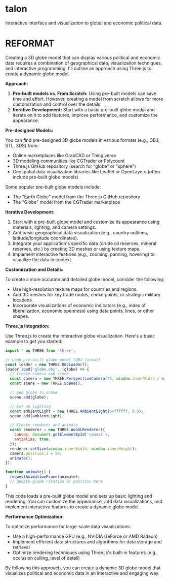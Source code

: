 # talon
Interactive interface and visualization to global and economic political data.

# REFORMAT
Creating a 3D globe model that can display various political and economic data requires a combination of 
geographical data, visualization techniques, and interactive programming. I'll outline an approach using 
Three.js to create a dynamic globe model.

**Approach:**

1. **Pre-built models vs. From Scratch:** Using pre-built models can save time and effort. However, 
creating a model from scratch allows for more customization and control over the details.
2. **Iterative Development:** Start with a basic pre-built globe model and iterate on it to add 
features, improve performance, and customize the appearance.

**Pre-designed Models:**

You can find pre-designed 3D globe models in various formats (e.g., OBJ, STL, 3DS) from:

* Online marketplaces like GrabCAD or Thingiverse
* 3D modeling communities like CGTrader or Polycount
* Three.js GitHub repository (search for "globe" or "sphere")
* Geospatial data visualization libraries like Leaflet or OpenLayers (often include pre-built globe 
models)

Some popular pre-built globe models include:

* The "Earth Globe" model from the Three.js GitHub repository
* The "Globe" model from the CGTrader marketplace

**Iterative Development:**

1. Start with a pre-built globe model and customize its appearance using materials, lighting, and camera 
settings.
2. Add basic geographical data visualization (e.g., country outlines, latitude/longitude coordinates).
3. Integrate your application's specific data (crude oil reserves, mineral reserves, etc.) by creating 
3D meshes or using texture maps.
4. Implement interactive features (e.g., zooming, panning, hovering) to visualize the data in context.

**Customization and Details:**

To create a more accurate and detailed globe model, consider the following:

* Use high-resolution texture maps for countries and regions.
* Add 3D meshes for key trade routes, choke points, or strategic military locations.
* Incorporate visualizations of economic indicators (e.g., index of liberalization, economic openness) 
using data points, lines, or other shapes.

**Three.js Integration:**

Use Three.js to create the interactive globe visualization. Here's a basic example to get you started:

```javascript
import * as THREE from 'three';

// Load pre-built globe model (OBJ format)
const loader = new THREE.OBJLoader();
loader.load('globe.obj', (globe) => {
  // Create camera and scene
  const camera = new THREE.PerspectiveCamera(75, window.innerWidth / window.innerHeight, 0.1, 1000);
  const scene = new THREE.Scene();

  // Add globe to scene
  scene.add(globe);

  // Set up lighting
  const ambientLight = new THREE.AmbientLight(0xffffff, 0.5);
  scene.add(ambientLight);

  // Create renderer and animate
  const renderer = new THREE.WebGLRenderer({
    canvas: document.getElementById('canvas'),
    antialias: true,
  });
  renderer.setSize(window.innerWidth, window.innerHeight);
  camera.position.z = 50;
  animate();
});

function animate() {
  requestAnimationFrame(animate);
  // Update globe rotation or position here
}
```

This code loads a pre-built globe model and sets up basic lighting and rendering. You can customize the 
appearance, add data visualizations, and implement interactive features to create a dynamic globe model.

**Performance Optimization:**

To optimize performance for large-scale data visualizations:

* Use a high-performance GPU (e.g., NVIDIA GeForce or AMD Radeon)
* Implement efficient data structures and algorithms for data storage and retrieval
* Optimize rendering techniques using Three.js's built-in features (e.g., occlusion culling, level of 
detail)

By following this approach, you can create a dynamic 3D globe model that visualizes political and 
economic data in an interactive and engaging way.
